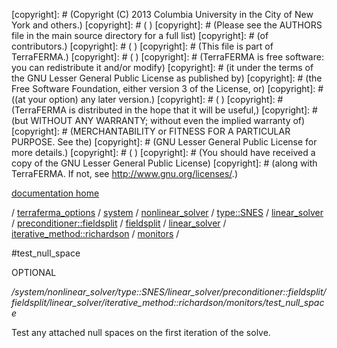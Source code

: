 [copyright]: # (Copyright (C) 2013 Columbia University in the City of New York and others.)
[copyright]: # ( )
[copyright]: # (Please see the AUTHORS file in the main source directory for a full list)
[copyright]: # (of contributors.)
[copyright]: # ( )
[copyright]: # (This file is part of TerraFERMA.)
[copyright]: # ( )
[copyright]: # (TerraFERMA is free software: you can redistribute it and/or modify)
[copyright]: # (it under the terms of the GNU Lesser General Public License as published by)
[copyright]: # (the Free Software Foundation, either version 3 of the License, or)
[copyright]: # ((at your option) any later version.)
[copyright]: # ( )
[copyright]: # (TerraFERMA is distributed in the hope that it will be useful,)
[copyright]: # (but WITHOUT ANY WARRANTY; without even the implied warranty of)
[copyright]: # (MERCHANTABILITY or FITNESS FOR A PARTICULAR PURPOSE. See the)
[copyright]: # (GNU Lesser General Public License for more details.)
[copyright]: # ( )
[copyright]: # (You should have received a copy of the GNU Lesser General Public License)
[copyright]: # (along with TerraFERMA. If not, see <http://www.gnu.org/licenses/>.)

[documentation home](Documentation)

/ [terraferma_options](../../../../../../../../../../terraferma_options) / [system](../../../../../../../../../system) / [nonlinear_solver](../../../../../../../../nonlinear_solver) / [type::SNES](../../../../../../../type__SNES) / [linear_solver](../../../../../../linear_solver) / [preconditioner::fieldsplit](../../../../../preconditioner__fieldsplit) / [fieldsplit](../../../../fieldsplit) / [linear_solver](../../../linear_solver) / [iterative_method::richardson](../../iterative_method__richardson) / [monitors](../monitors) /

#test_null_space

OPTIONAL 

*/system/nonlinear_solver/type::SNES/linear_solver/preconditioner::fieldsplit/fieldsplit/linear_solver/iterative_method::richardson/monitors/test_null_space*

Test any attached null spaces on the first iteration of the solve.

[autogenerated]: # (This file was automatically generated from the schema file:/home/cwilson/repos/github/TerraFERMA/TerraFERMA/buckettools/schemas/solvers.rng.)

